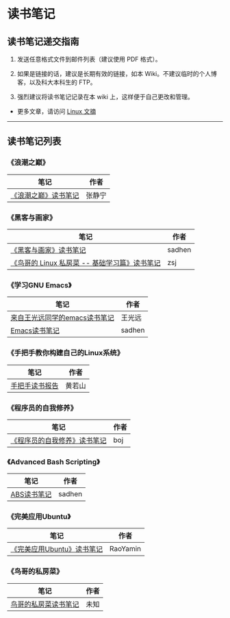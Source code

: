 ---
---

# 读书笔记

## 读书笔记递交指南

  1. 发送任意格式文件到邮件列表（建议使用 PDF 格式）。

  2. 如果是链接的话，建议是长期有效的链接，如本 Wiki。不建议临时的个人博客，以及科大本科生的 FTP。

  3. 强烈建议将读书笔记记录在本 wiki 上，这样便于自己更改和管理。

  + 更多文章，请访问 [Linux 文摘](../../linux_digest "linux_digest:start")

* * *

## 读书笔记列表

### 《浪潮之巅》

| 笔记                                                                       | 作者  |
|----------------------------------------------------------------------------|-------|
| [《浪潮之巅》读书笔记](https://jenny42.com/?p=108 "https://jenny42.com/?p=108") | 张静宁 |

  

### 《黑客与画家》

| 笔记                                                                                                                                                                             | 作者   |
|----------------------------------------------------------------------------------------------------------------------------------------------------------------------------------|--------|
| [《黑客与画家》读书笔记](../../user/sadhen/hackers_and_painters "user:sadhen:hackers_and_painters")                                                                              | sadhen |
| [《鸟哥的 Linux 私房菜 -- 基础学习篇》读书笔记](../../linux_digest/reading_notes/zsj_niao_linux_sfc_basic_readnote "linux_digest:reading_notes:zsj_niao_linux_sfc_basic_readnote") | zsj    |

  

### 《学习GNU Emacs》

| 笔记                                                                                                                                                              | 作者   |
|-------------------------------------------------------------------------------------------------------------------------------------------------------------------|--------|
| [来自王光远同学的emacs读书笔记](../../linux_digest/reading_notes/wang-guangyuan-emacs-read-digest "linux_digest:reading_notes:wang-guangyuan-emacs-read-digest") | 王光远  |
| [Emacs读书笔记](../../user/sadhen/emacs "user:sadhen:emacs")                                                                                                  | sadhen |

  

### 《手把手教你构建自己的Linux系统》

| 笔记                                                                                                                            | 作者  |
|---------------------------------------------------------------------------------------------------------------------------------|-------|
| [手把手读书报告](../../linux_digest/reading_notes/ruoshan-lfs-read-notes "linux_digest:reading_notes:ruoshan-lfs-read-notes") | 黄若山 |

  

### 《程序员的自我修养》

| 笔记                                                                                              | 作者 |
|---------------------------------------------------------------------------------------------------|-----|
| [ 《程序员的自我修养》读书笔记](../../user/boj/linkers-and-loaders "user:boj:linkers-and-loaders") | boj |

  

### 《Advanced Bash Scripting》

| 笔记                                                                                                                                                                                                                                                                                      | 作者   |
|-------------------------------------------------------------------------------------------------------------------------------------------------------------------------------------------------------------------------------------------------------------------------------------------|--------|
| [ ABS读书笔记](https://docs.google.com/viewer?a=v&pid=forums&srcid=MTEyMTI5NjU4NzM3MTAwMzI3NTYBMDA3NDQzNTE1OTMyMTE5NTAzNjYBdHlHMW9hNTVSVmNKATQBAXYy "https://docs.google.com/viewer?a=v&pid=forums&srcid=MTEyMTI5NjU4NzM3MTAwMzI3NTYBMDA3NDQzNTE1OTMyMTE5NTAzNjYBdHlHMW9hNTVSVmNKATQBAXYy") | sadhen |

  

### 《完美应用Ubuntu》

| 笔记                                                                                                                                                                                                                                                                                                  | 作者     |
|-------------------------------------------------------------------------------------------------------------------------------------------------------------------------------------------------------------------------------------------------------------------------------------------------------|----------|
| [ 《完美应用Ubuntu》读书笔记](https://docs.google.com/viewer?a=v&pid=forums&srcid=MTEyMTI5NjU4NzM3MTAwMzI3NTYBMDI0OTc3OTgyNDEzNDg2NzgyNTcBMHdGUXFWd09Od2dKATQBAXYy "https://docs.google.com/viewer?a=v&pid=forums&srcid=MTEyMTI5NjU4NzM3MTAwMzI3NTYBMDI0OTc3OTgyNDEzNDg2NzgyNTcBMHdGUXFWd09Od2dKATQBAXYy") | RaoYamin |

  

### 《鸟哥的私房菜》

| 笔记                                                                                                                                                                                                                                                                                             | 作者 |
|--------------------------------------------------------------------------------------------------------------------------------------------------------------------------------------------------------------------------------------------------------------------------------------------------|-----|
| [ 鸟哥的私房菜读书笔记](https://docs.google.com/viewer?a=v&pid=forums&srcid=MTEyMTI5NjU4NzM3MTAwMzI3NTYBMDA2NTI2MTcyOTgzMTA0ODc2MjUBOTcxTE5PUGhFNWdKATQBAXYy "https://docs.google.com/viewer?a=v&pid=forums&srcid=MTEyMTI5NjU4NzM3MTAwMzI3NTYBMDA2NTI2MTcyOTgzMTA0ODc2MjUBOTcxTE5PUGhFNWdKATQBAXYy") | 未知 |
